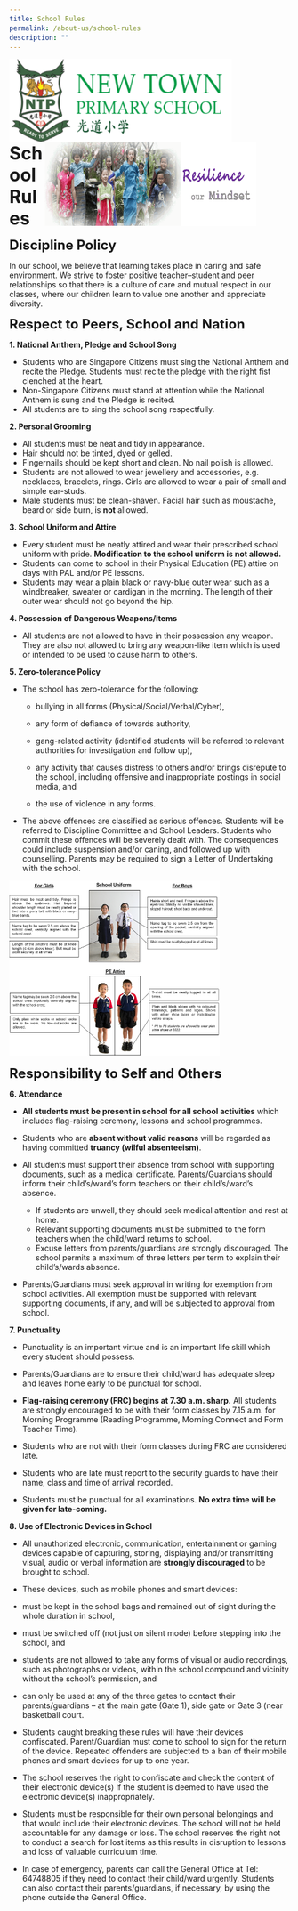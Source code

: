 ```yaml
---
title: School Rules
permalink: /about-us/school-rules
description: ""
---
```

<img src="/images/logosub.png" style="width:400px;height:150px;margin-left:0px;" align = "left">

<img src="/images/Header%20GIF.gif" style="width:380px;height:150px;margin-right:60px;" align = "right">
<br><br><br><br><br><br>

**<font size=6>School Rules</font>**

**<font size=5>Discipline Policy</font>**

In our school, we believe that learning takes place in caring and safe environment. We strive to foster positive teacher–student and peer relationships so that there is a culture of care and mutual respect in our classes, where our children learn to value one another and appreciate diversity.    
  

**<font size=5>Respect to Peers, School and Nation</font>**


  

**1\. National Anthem, Pledge and School Song**

*   Students who are Singapore Citizens must sing the National Anthem and recite the Pledge. Students must recite the pledge with the right fist clenched at the heart.
*   Non-Singapore Citizens must stand at attention while the National Anthem is sung and the Pledge is recited. 
*   All students are to sing the school song respectfully. 

  

**2\. Personal Grooming**

*   All students must be neat and tidy in appearance. 
*   Hair should not be tinted, dyed or gelled. 
*   Fingernails should be kept short and clean. No nail polish is allowed. 
*   Students are not allowed to wear jewellery and accessories, e.g. necklaces, bracelets, rings. Girls are allowed to wear a pair of small and simple ear-studs.  
*   Male students must be clean-shaven. Facial hair such as moustache, beard or side burn, is **not** allowed. 

  

**3\. School Uniform and Attire**

*   Every student must be neatly attired and wear their prescribed school uniform with pride. **Modification to the school uniform is not allowed.** 
*   Students can come to school in their Physical Education (PE) attire on days with PAL and/or PE lessons. 
*   Students may wear a plain black or navy-blue outer wear such as a windbreaker, sweater or cardigan in the morning. The length of their outer wear should not go beyond the hip. 

  

**4\. Possession of Dangerous Weapons/Items**

*   All students are not allowed to have in their possession any weapon. They are also not allowed to bring any weapon-like item which is used or intended to be used to cause harm to others.

  

**5\. Zero-tolerance Policy**

*   The school has zero-tolerance for the following:

       - bullying in all forms (Physical/Social/Verbal/Cyber),  
    
       - any form of defiance of towards authority,  
    
       - gang-related activity (identified students will be referred to relevant authorities for investigation and follow up),   
    
       - any activity that causes distress to others and/or brings disrepute to the school, including offensive and inappropriate postings in social media, and  
    
       - the use of violence in any forms.  
    

*   The above offences are classified as serious offences. Students will be referred to Discipline Committee and School Leaders. Students who commit these offences will be severely dealt with. The consequences could include suspension and/or caning, and followed up with counselling. Parents may be required to sign a Letter of Undertaking with the school.

<img src="/images/About%20Us/School%20Rules.png"  
     style="width:75%">

**<font size=5>Responsibility to Self and Others</font>**

**6\. Attendance**

*   **All students must be present in school for all school activities** which includes flag-raising ceremony, lessons and school programmes. 
*   Students who are **absent without valid reasons** will be regarded as having committed **truancy (wilful absenteeism)**. 
*   All students must support their absence from school with supporting documents, such as a medical certificate. Parents/Guardians should inform their child’s/ward’s form teachers on their child’s/ward’s absence. 

       - If students are unwell, they should seek medical attention and rest at home.
       - Relevant supporting documents must be submitted to the form teachers when the child/ward returns to school. 
       - Excuse letters from parents/guardians are strongly discouraged. The school permits a maximum of three letters per term to explain their child’s/wards absence.

*   Parents/Guardians must seek approval in writing for exemption from school activities. All exemption must be supported with relevant supporting documents, if any, and will be subjected to approval from school.

  

**7\. Punctuality**

*   Punctuality is an important virtue and is an important life skill which every student should possess.
*   Parents/Guardians are to ensure their child/ward has adequate sleep and leaves home early to be punctual for school.
*   **Flag-raising ceremony (FRC) begins at 7.30 a.m. sharp.** All students are strongly encouraged to be with their form classes by 7.15 a.m. for Morning Programme (Reading Programme, Morning Connect and Form Teacher Time). 

*   Students who are not with their form classes during FRC are considered late.   
    
*   Students who are late must report to the security guards to have their name, class and time of arrival recorded.   
    

*   Students must be punctual for all examinations. **No extra time will be given for late-coming.**

  

**8\. Use of Electronic Devices in School**

*   All unauthorized electronic, communication, entertainment or gaming devices capable of capturing, storing, displaying and/or transmitting visual, audio or verbal information are **strongly discouraged** to be brought to school.  
*   These devices, such as mobile phones and smart devices:

*   must be kept in the school bags and remained out of sight during the whole duration in school,  
    
*   must be switched off (not just on silent mode) before stepping into the school, and  
    
*   students are not allowed to take any forms of visual or audio recordings, such as photographs or videos, within the school compound and vicinity without the school’s permission, and  
    
*   can only be used at any of the three gates to contact their parents/guardians – at the main gate (Gate 1), side gate or Gate 3 (near basketball court.  
    

*   Students caught breaking these rules will have their devices confiscated. Parent/Guardian must come to school to sign for the return of the device. Repeated offenders are subjected to a ban of their mobile phones and smart devices for up to one year.
*   The school reserves the right to confiscate and check the content of their electronic device(s) if the student is deemed to have used the electronic device(s) inappropriately.
*   Students must be responsible for their own personal belongings and that would include their electronic devices. The school will not be held accountable for any damage or loss. The school reserves the right not to conduct a search for lost items as this results in disruption to lessons and loss of valuable curriculum time.
*   In case of emergency, parents can call the General Office at Tel: 64748805 if they need to contact their child/ward urgently. Students can also contact their parents/guardians, if necessary, by using the phone outside the General Office.